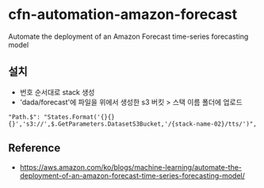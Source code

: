 # cfn-automation-amazon-forecast
Automate the deployment of an Amazon Forecast time-series forecasting model
## 설치
- 번호 순서대로 stack 생성
- 'dada/forecast'에 파일을 위에서 생성한 s3 버킷 > 스택 이름 폴더에 업로드
```
"Path.$": "States.Format('{}{}{}','s3://',$.GetParameters.DatasetS3Bucket,'/{stack-name-02}/tts/')",
```
## Reference
- https://aws.amazon.com/ko/blogs/machine-learning/automate-the-deployment-of-an-amazon-forecast-time-series-forecasting-model/
